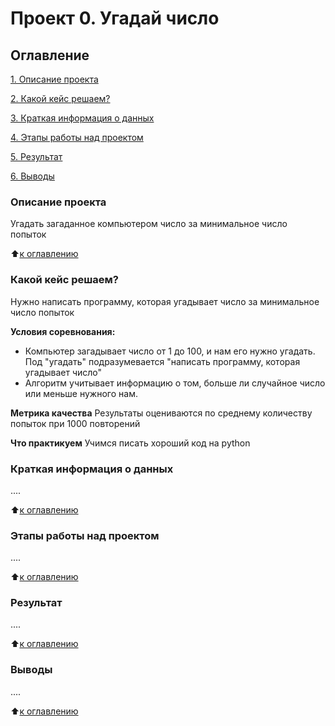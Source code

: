 # Проект 0. Угадай число

## Оглавление
[1. Описание проекта](https://github.com/f999145/f_data_science/blob/main/Project_00/README.md#Описание-проекта)

[2. Какой кейс решаем?](https://github.com/f999145/f_data_science/blob/main/Project_00/README.md#Какой-кейс-решаем?)

[3. Краткая информация о данных](https://github.com/f999145/f_data_science/blob/main/Project_00/README.md#Краткая-информация-о-данных)

[4. Этапы работы над проектом](https://github.com/f999145/f_data_science/blob/main/Project_00/README.md#Этапы-работы-над-проектом)

[5. Результат](https://github.com/f999145/f_data_science/blob/main/Project_00/README.md#Результат)

[6. Выводы](https://github.com/f999145/f_data_science/blob/main/Project_00/README.md#Выводы)

### Описание проекта
Угадать загаданное компьютером число за минимальное число попыток

:arrow_up:[к оглавлению](https://github.com/f999145/f_data_science/blob/main/Project_00/README.md#Оглавление)

### Какой кейс решаем?
Нужно написать программу, которая угадывает число за минимальное число попыток

**Условия соревнования:**
- Компьютер загадывает число от 1 до 100, и нам его нужно угадать. Под "угадать" подразумевается "написать программу, которая угадывает число"
- Алгоритм учитывает информацию о том, больше ли случайное число или меньше нужного нам.

**Метрика качества**
Результаты оцениваются по среднему количеству попыток при 1000 повторений

**Что практикуем**
Учимся писать хороший  код на python

### Краткая информация о данных
....

:arrow_up:[к оглавлению](https://github.com/f999145/f_data_science/blob/main/Project_00/README.md#Оглавление)

### Этапы работы над проектом
....

:arrow_up:[к оглавлению](https://github.com/f999145/f_data_science/blob/main/Project_00/README.md#Оглавление)

### Результат
....

:arrow_up:[к оглавлению](https://github.com/f999145/f_data_science/blob/main/Project_00/README.md#Оглавление)

### Выводы

....

:arrow_up:[к оглавлению](https://github.com/f999145/f_data_science/blob/main/Project_00/README.md#Оглавление)